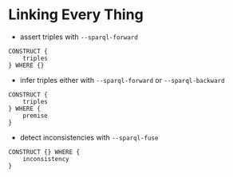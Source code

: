 # Linking Every Thing

- assert triples with `--sparql-forward`
```
CONSTRUCT {
    triples
} WHERE {}
```

- infer triples either with `--sparql-forward` or `--sparql-backward`
```
CONSTRUCT {
    triples
} WHERE {
    premise
}
```

- detect inconsistencies with `--sparql-fuse`
```
CONSTRUCT {} WHERE {
    inconsistency
}
```
